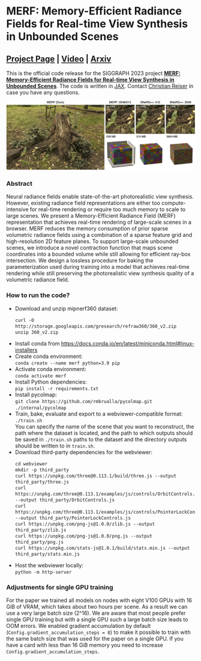 # MERF: Memory-Efficient Radiance Fields for Real-time View Synthesis in Unbounded Scenes

## [Project Page](https://creiser.github.io/merf) | [Video](https://youtu.be/3EACM2JAcxc) | [Arxiv](https://arxiv.org/abs/2302.12249)

This is the official code release for the SIGGRAPH 2023 project [**MERF:
Memory-Efficient Radiance Fields for Real-time View Synthesis in
Unbounded Scenes**](https://creiser.github.io/merf). The code is written in
[JAX](https://github.com/google/jax). Contact
[Christian Reiser](https://creiser.github.io) in case you have any questions.

![Teaser Image](teaser.jpg)

### Abstract
Neural radiance fields enable state-of-the-art photorealistic view synthesis.
However, existing radiance field representations are either too
compute-intensive for real-time rendering or require too much memory to scale to
large scenes. We present a Memory-Efficient Radiance Field (MERF) representation
that achieves real-time rendering of large-scale scenes in a browser. MERF
reduces the memory consumption of prior sparse volumetric radiance fields using
a combination of a sparse feature grid and high-resolution 2D feature planes.
To support large-scale unbounded scenes, we introduce a novel contraction
function that maps scene coordinates into a bounded volume while still allowing
for efficient ray-box intersection. We design a lossless procedure for baking
the parameterization used during training into a model that achieves real-time
rendering while still preserving the photorealistic view synthesis quality of a
volumetric radiance field.

### How to run the code?
- Download and unzip mipnerf360 dataset:
  ```
  curl -O http://storage.googleapis.com/gresearch/refraw360/360_v2.zip
  unzip 360_v2.zip
  ```
- Install conda from
https://docs.conda.io/en/latest/miniconda.html#linux-installers
- Create conda environment:\
`conda create --name merf python=3.9 pip`
- Activate conda environment:\
`conda activate merf`
- Install Python dependencies:\
`pip install -r requirements.txt`
- Install pycolmap:\
`git clone https://github.com/rmbrualla/pycolmap.git ./internal/pycolmap`
- Train, bake, evaluate and export to a webviewer-compatible format:\
`./train.sh`\
You can specify the name of the scene that you want to reconstruct, the path
where the dataset is located, and the path to which outputs should be saved
in `./train.sh`
paths to the dataset and the directory outputs should be written to in `train.sh`.
- Download third-party dependencies for the webviewer:
  ```
  cd webviewer
  mkdir -p third_party
  curl https://unpkg.com/three@0.113.1/build/three.js --output third_party/three.js
  curl https://unpkg.com/three@0.113.1/examples/js/controls/OrbitControls.js --output third_party/OrbitControls.js
  curl https://unpkg.com/three@0.113.1/examples/js/controls/PointerLockControls.js --output third_party/PointerLockControls.js
  curl https://unpkg.com/png-js@1.0.0/zlib.js --output third_party/zlib.js
  curl https://unpkg.com/png-js@1.0.0/png.js --output third_party/png.js
  curl https://unpkg.com/stats-js@1.0.1/build/stats.min.js --output third_party/stats.min.js
  ```
- Host the webviewer locally:\
`python -m http-server`

### Adjustments for single GPU training
For the paper we trained all models on nodes with eight V100 GPUs with 16
GiB of VRAM, which takes about two hours per scene. As a result we can use a
very large batch size (2^16). We are aware that most people prefer single GPU
training but with a single GPU such a large batch size leads to OOM errors.
We enabled gradient accumulation by default
(`Config.gradient_accumulation_steps = 8`) to make it possible to train with the
same batch size that was used for the paper on a single GPU. If you have a card
with less than 16 GiB memory you need to increase
`Config.gradient_accumulation_steps`.



